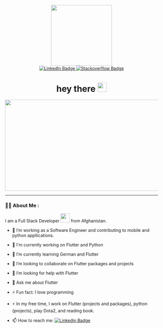 <div id="header" align="center">
  <img src="https://media.giphy.com/media/RbDKaczqWovIugyJmW/giphy.gif" width="200"/>
  
  <div id="badges">
    <a href="https://www.linkedin.com/in/abbas-jafari-1355531b5">
      <img src="https://img.shields.io/badge/LinkedIn-blue?logo=linkedin&logoColor=white&style=for-the-badge" alt="LinkedIn Badge"/>
    </a>
    <a href="https://stackoverflow.com/users/10292408/abbas-jafari">
      <img src="https://img.shields.io/badge/StackOverFlow-grey?logo=stackoverflow&logoColor=yellow&style=for-the-badge" alt="Stackoverflow Badge"/>
    </a>
  </div>

  <img src="https://komarev.com/ghpvc/?username=AbbasJafariTrax&style=flat-square&color=blue" alt=""/>

  <h1>
    hey there
    <img src="https://media.giphy.com/media/hvRJCLFzcasrR4ia7z/giphy.gif" width="30px"/>
  </h1>

  <div align="center">
    <img src="https://media.giphy.com/media/dWesBcTLavkZuG35MI/giphy.gif" width="600" height="300"/>
  </div>
  
</div>


  ---

  ### :man_technologist: About Me :
  
  I am a Full Stack Developer <img src="https://media.giphy.com/media/WUlplcMpOCEmTGBtBW/giphy.gif" width="30"> from Afghanistan.
  
- :telescope: I’m working as a Software Engineer and contributing to mobile and python appllications.

- 🔭 I'm currently working on Flutter and Python
  
- 🌱 I’m currently learning German and Flutter

- 👯 I’m looking to collaborate on Flutter packages and projects
  
- 🤔 I’m looking for help with Flutter
  
- 💬 Ask me about Flutter
  
- ⚡ Fun fact: I love programming

- :zap: In my free time, I work on Flutter (projects and packages), python (projects), play Dota2, and reading book.

- :mailbox: How to reach me: [![Linkedin Badge](https://img.shields.io/badge/-Linkedin-blue?style=flat&logo=Linkedin&logoColor=white)](https://www.linkedin.com/in/abbas-jafari-1355531b5/)
  
